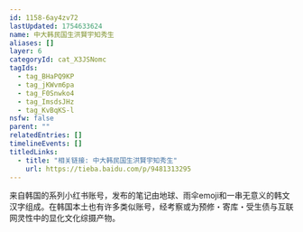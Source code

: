 ```yaml
---
id: 1158-6ay4zv72
lastUpdated: 1754633624
name: 中大韩民国生洪賢宇知秀生
aliases: []
layer: 6
categoryId: cat_X3JSNomc
tagIds:
  - tag_BHaPQ9KP
  - tag_jKWvm6pa
  - tag_F0Snwko4
  - tag_ImsdsJHz
  - tag_KvBqKS-l
nsfw: false
parent: ""
relatedEntries: []
timelineEvents: []
titledLinks:
  - title: "相关链接: 中大韩民国生洪賢宇知秀生"
    url: https://tieba.baidu.com/p/9481313295
---
```


来自韩国的系列小红书账号，发布的笔记由地球、雨伞emoji和一串无意义的韩文汉字组成。在韩国本土也有许多类似账号，经考察或为预修・寄库・受生债与互联网灵性中的显化文化综摄产物。